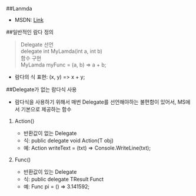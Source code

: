 ##Lanmda
- MSDN: [Link](https://msdn.microsoft.com/ko-kr/library/bb397687.aspx)

##일반적인 람다 정의<br>
>Delegate 선언<br>
>delegate int MyLamda(int a, int b)<br>
>함수 구현<br>
>MyLamda myFunc = (a, b) => a + b;<br>

- 람다의 식 표현: (x, y) => x + y;

##Delegate가 없는 람다식 사용
- 람다식을 사용하기 위해서 매번 Delegate를 선언해야하는 불편함이 있어서, MS에서 기본으로 제공하는 함수

1. Action()
    - 반환값이 없는 Delegate
    - 식: public delegate void Action<T>(T obj)
    - 예: Action<string> writeText = (txt) => Console.WriteLine(txt);

2. Func() 
    - 반환값이 있는 Delegate
    - 식: public delegate TResult Funct<TResult>
    - 예: Func<double> pi = () => 3.141592;

    
